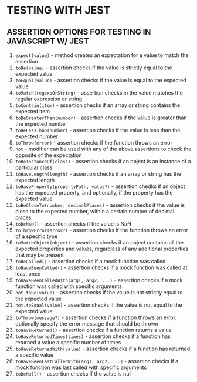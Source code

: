 # TESTING WITH JEST

## ASSERTION OPTIONS FOR TESTING IN JAVASCRIPT W/ JEST

1. `expect(value)`                              - method creates an expectation for a value to match the assertion
2. `toBe(value)`                                - assertion checks if the value is strictly equal to the expected value
3. `toEqual(value)`                             - assertion checks if the value is equal to the expected value
4. `toMatch(regexpOrString)`                    - assertion checks in the value matches the regular expression or string
5. `toContain(item)`                            - assertion checks if an array or string contains the expected item
6. `toBeGreaterThan(number)`                    - assertion checks if the value is greater than the expected number
7. `toBeLessThan(number)`                       - assertion checks if the value is less than the expected number
8. `toThrow(error)`                             - assertion checks if the function throws an error
9. `not`                                        - modifier can be used with any of the above assertions to check the opposite of the expectation
10. `toBeInstanceOf(class)`                     - assertion checks if an object is an instance of a particular class
11. `toHaveLength(length)`                      - assertion checks if an array or string has the expected length
12. `toHaveProperty(propertyPath, value?)`      - assertion chedks if an object has the expected property, and optionally, if the property has the expected value
13. `toBeCloseTo(number, decimalPlaces)`        - assertion checks if the value is close to the expected number, within a certain number of decimal places
14. `toBeNaN()`                                 - assertion checks if the value is NaN
15. `toThrowError(error?)`                      - assertion checks if the function throws an error of a specific type
16. `toMatchObject(object)`                     - assertion checks if an object contains all the expected properties and values, regardless of any additional properties that may be present
17. `toBeCalled()`                              - assertion checks if a mock function was called
18. `toHaveBeenCalled()`                        - assertion checks if a mock function was called at least once
19. `toHaveBeenCalledWith(arg1, arg2, ...)`     - assertion checks if a mock function was called with specific arguments
20. `not.toBe(value)`                           - assertion checks if the value is not strictly equal to the expected value
21. `not.toEqual(value)`                        - assertion checks if the value is not equal to the expected value
22. `toThrow(message?)`                         - assertion checks if a function throws an error; optionally specify the error message that should be thrown
23. `toHaveReturned()`                          - assertion checks if a function returns a value
24. `toHaveReturnedTimes(times)`                - assertion checks if a function has returned a value a specific number of times
25. `toHaveReturnedWith(value)`                 - assertion checks if a function has returned a specific value
26. `toHaveBeenLastCalledWith(arg1, arg2, ...)` - assertion checks if a mock function was last called with specific arguments
27. `toBeNull()`                                - assertion checks if the value is null

